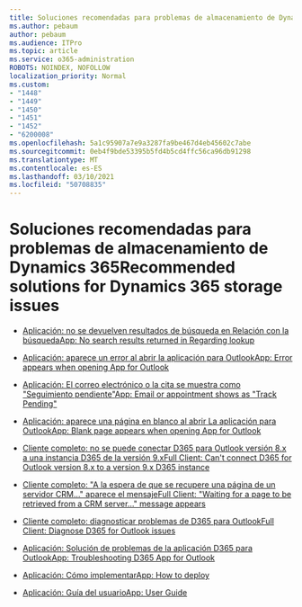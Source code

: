 ```yaml
---
title: Soluciones recomendadas para problemas de almacenamiento de Dynamics 365
ms.author: pebaum
author: pebaum
ms.audience: ITPro
ms.topic: article
ms.service: o365-administration
ROBOTS: NOINDEX, NOFOLLOW
localization_priority: Normal
ms.custom:
- "1448"
- "1449"
- "1450"
- "1451"
- "1452"
- "6200008"
ms.openlocfilehash: 5a1c95907a7e9a3287fa9be467d4eb45602c7abe
ms.sourcegitcommit: 0eb4f9bde53395b5fd4b5cd4ffc56ca96db91298
ms.translationtype: MT
ms.contentlocale: es-ES
ms.lasthandoff: 03/10/2021
ms.locfileid: "50708835"
---
```

# <a name="recommended-solutions-for-dynamics-365-storage-issues"></a><span data-ttu-id="5ceb5-102">Soluciones recomendadas para problemas de almacenamiento de Dynamics 365</span><span class="sxs-lookup"><span data-stu-id="5ceb5-102">Recommended solutions for Dynamics 365 storage issues</span></span>

* [<span data-ttu-id="5ceb5-103">Aplicación: no se devuelven resultados de búsqueda en Relación con la búsqueda</span><span class="sxs-lookup"><span data-stu-id="5ceb5-103">App: No search results returned in Regarding lookup</span></span>](https://support.microsoft.com/help/4489111)

* [<span data-ttu-id="5ceb5-104">Aplicación: aparece un error al abrir la aplicación para Outlook</span><span class="sxs-lookup"><span data-stu-id="5ceb5-104">App: Error appears when opening App for Outlook</span></span>](https://go.microsoft.com/fwlink/p/?linkid=2007021)

* [<span data-ttu-id="5ceb5-105">Aplicación: El correo electrónico o la cita se muestra como "Seguimiento pendiente"</span><span class="sxs-lookup"><span data-stu-id="5ceb5-105">App: Email or appointment shows as "Track Pending"</span></span>](https://go.microsoft.com/fwlink/p/?linkid=2007022)

* [<span data-ttu-id="5ceb5-106">Aplicación: aparece una página en blanco al abrir La aplicación para Outlook</span><span class="sxs-lookup"><span data-stu-id="5ceb5-106">App: Blank page appears when opening App for Outlook</span></span>](https://go.microsoft.com/fwlink/p/?linkid=2007128)

* [<span data-ttu-id="5ceb5-107">Cliente completo: no se puede conectar D365 para Outlook versión 8.x a una instancia D365 de la versión 9.x</span><span class="sxs-lookup"><span data-stu-id="5ceb5-107">Full Client: Can't connect D365 for Outlook version 8.x to a version 9.x D365 instance</span></span>](https://go.microsoft.com/fwlink/p/?linkid=2007023)

* [<span data-ttu-id="5ceb5-108">Cliente completo: "A la espera de que se recupere una página de un servidor CRM..." aparece el mensaje</span><span class="sxs-lookup"><span data-stu-id="5ceb5-108">Full Client: "Waiting for a page to be retrieved from a CRM server..." message appears</span></span>](https://go.microsoft.com/fwlink/p/?linkid=2007129)

* [<span data-ttu-id="5ceb5-109">Cliente completo: diagnosticar problemas de D365 para Outlook</span><span class="sxs-lookup"><span data-stu-id="5ceb5-109">Full Client: Diagnose D365 for Outlook issues</span></span>](https://go.microsoft.com/fwlink/p/?linkid=2007024)

* [<span data-ttu-id="5ceb5-110">Aplicación: Solución de problemas de la aplicación D365 para Outlook</span><span class="sxs-lookup"><span data-stu-id="5ceb5-110">App: Troubleshooting D365 App for Outlook</span></span>](https://go.microsoft.com/fwlink/p/?linkid=2007025)

* [<span data-ttu-id="5ceb5-111">Aplicación: Cómo implementar</span><span class="sxs-lookup"><span data-stu-id="5ceb5-111">App: How to deploy</span></span>](https://docs.microsoft.com/dynamics365/outlook-app/deploy-dynamics-365-app-for-outlook)

* [<span data-ttu-id="5ceb5-112">Aplicación: Guía del usuario</span><span class="sxs-lookup"><span data-stu-id="5ceb5-112">App: User Guide</span></span>](https://go.microsoft.com/fwlink/p/?linkid=857091)
